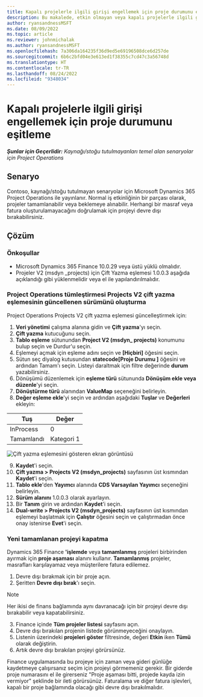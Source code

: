 ```yaml
---
title: Kapalı projelerle ilgili girişi engellemek için proje durumunu eşitleme
description: Bu makalede, etkin olmayan veya kapalı projelerle ilgili girişi önlemek için Proje Durumunun nasıl eşitleneceği açıklanmaktadır.
author: ryansandnessMSFT
ms.date: 08/09/2022
ms.topic: article
ms.reviewer: johnmichalak
ms.author: ryansandnessMSFT
ms.openlocfilehash: 7a306da164235f36d9ed5e69196508dce6d257de
ms.sourcegitcommit: 6b6c2bfd04e3e613ed1f38355c7cd47c3a56748d
ms.translationtype: HT
ms.contentlocale: tr-TR
ms.lasthandoff: 08/24/2022
ms.locfileid: "9348034"
---
```

# <a name="sync-project-status-to-prevent-entry-against-closed-projects"></a>Kapalı projelerle ilgili girişi engellemek için proje durumunu eşitleme

_**Şunlar için Geçerlidir:** Kaynağı/stoğu tutulmayanları temel alan senaryolar için Project Operations_

## <a name="scenario"></a>Senaryo

Contoso, kaynağı/stoğu tutulmayan senaryolar için Microsoft Dynamics 365 Project Operations ile yayınlanır. Normal iş etkinliğinin bir parçası olarak, projeler tamamlanabilir veya beklemeye alınabilir. Herhangi bir masraf veya fatura oluşturulamayacağını doğrulamak için projeyi devre dışı bırakabilirsiniz.

## <a name="solution"></a>Çözüm

### <a name="prerequisites"></a>Önkoşullar

-   Microsoft Dynamics 365 Finance 10.0.29 veya üstü yüklü olmalıdır.
-   Projeler V2 (msdyn \_projects) için Çift Yazma eşlemesi 1.0.0.3 aşağıda açıklandığı gibi yüklenmelidir veya el ile yapılandırılmalıdır.

### <a name="create-an-updated-version-of-the-project-operations-integration-projects-v2-dual-write-map"></a>Project Operations tümleştirmesi Projects V2 çift yazma eşlemesinin güncellenen sürümünü oluşturma

Project Operations Projects V2 çift yazma eşlemesi güncelleştirmek için:

1. **Veri yönetimi** çalışma alanına gidin ve **Çift yazma**'yı seçin.
2. **Çift yazma** kutucuğunu seçin.
3. **Tablo eşleme** sütunundan **Project V2 (msdyn\_ projects)** konumunu bulup seçin ve Durdur'u seçin.
4. Eşlemeyi açmak için eşleme adını seçin ve **[Hiçbiri]** öğesini seçin.
5. Sütun seç diyalog kutusundan **statecode\[Proje Durumu \]** öğesini ve ardından Tamam'ı seçin. Listeyi daraltmak için filtre değerinde **durum** yazabilirsiniz.
6.  Dönüşümü düzenlemek için **eşleme türü** sütununda **Dönüşüm ekle veya düzenle**'yi seçin.
7.  **Dönüştürme türü** alanından **ValueMap** seçeneğini belirleyin.
8.  **Değer eşleme ekle**'yi seçin ve ardından aşağıdaki **Tuşlar** ve **Değerleri** ekleyin:

   Tuş       | Değer 
   ----------|-------
   InProcess | 0     
   Tamamlandı | Kategori 1     

![Çift yazma eşlemesini gösteren ekran görüntüsü](media/projectstage-dw-mapping.png)

9. **Kaydet**'i seçin.
10. **Çift yazma > Projects V2 (msdyn_projects)** sayfasının üst kısmından **Kaydet**'i seçin.
11. **Tablo ekle**'den **Yayımcı** alanında **CDS Varsayılan Yayımcı** seçeneğini belirleyin.
12. **Sürüm alanını** 1.0.0.3 olarak ayarlayın.
13. Bir **Tanım** girin ve ardından **Kaydet**'i seçin.
14. **Dual-write > Projects V2 (msdyn_projects)** sayfasının üst kısmından eşlemeyi başlatmak için **Çalıştır** öğesini seçin ve çalıştırmadan önce onay istenirse **Evet**'i seçin. 

### <a name="close-a-newly-completed-project"></a>Yeni tamamlanan projeyi kapatma

Dynamics 365 Finance **'işlemde** veya **tamamlanmış** projeleri birbirinden ayırmak için **proje aşaması** alanını kullanır. **Tamamlanmış** projeler, masrafları karşılayamaz veya müşterilere fatura edilemez.

1. Devre dışı bırakmak için bir proje açın.
2. Şeritten **Devre dışı bırak**'ı seçin.

> [!NOTE]
> Her ikisi de finans bağlamında aynı davranacağı için bir projeyi devre dışı bırakabilir veya kapatabilirsiniz.

3. Finance içinde **Tüm projeler listesi** sayfasını açın.
4. Devre dışı bırakılan projenin listede görünmeyeceğini onaylayın.
5. Listenin üzerindeki **projeleri göster** filtresinde, değeri **Etkin** iken **Tümü** olarak değiştirin.
6. Artık devre dışı bırakılan projeyi görürsünüz.

Finance uygulamasında bu projeye için zaman veya gideri günlüğe kaydetmeye çalışırsanız seçim için projeyi görmemeniz gerekir. Bir giderde proje numarasını el ile girerseniz "Proje aşaması bitti, projede kayda izin vermiyor" şeklinde bir ileti görürsünüz. Faturalama ve diğer fatura işlevleri, kapalı bir proje bağlamında olacağı gibi devre dışı bırakılmalıdır.

